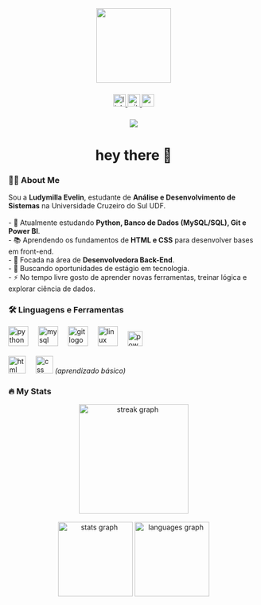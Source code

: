 <div align="center">
  <img height="150" src="https://media.giphy.com/media/M9gbBd9nbDrOTu1Mqx/giphy.gif"  />
</div>

###

<div align="center">
  <a href="https://www.linkedin.com/in/ludymillaalmeida" target="_blank">
    <img src="https://img.shields.io/static/v1?message=LinkedIn&logo=linkedin&label=&color=0077B5&logoColor=white&labelColor=&style=for-the-badge" height="25" alt="linkedin logo"  />
  </a>
  <a href="https://github.com/luddv" target="_blank">
    <img src="https://img.shields.io/static/v1?message=Portfolio&logo=github&label=&color=181717&logoColor=white&labelColor=&style=for-the-badge" height="25" alt="github portfolio"  />
  </a>
  <a href="mailto:almeidaludymilla6@gmail.com" target="_blank">
    <img src="https://img.shields.io/static/v1?message=Email&logo=gmail&label=&color=D14836&logoColor=white&labelColor=&style=for-the-badge" height="25" alt="gmail logo"  />
  </a>
</div>

###

<div align="center">
  <img src="https://visitor-badge.laobi.icu/badge?page_id=luddv.luddv&"  />
</div>

###

<h1 align="center">hey there 👋</h1>

###

<h3 align="left">👩‍💻 About Me</h3>

<p align="left">
Sou a <b>Ludymilla Evelin</b>, estudante de <b>Análise e Desenvolvimento de Sistemas</b> na Universidade Cruzeiro do Sul UDF.<br><br>
- 🌱 Atualmente estudando <b>Python, Banco de Dados (MySQL/SQL), Git e Power BI</b>.<br>
- 📚 Aprendendo os fundamentos de <b>HTML e CSS</b> para desenvolver bases em front-end.<br>
- 🚀 Focada na área de <b>Desenvolvedora Back-End</b>.<br>
- 🎯 Buscando oportunidades de estágio em tecnologia.<br>
- ⚡ No tempo livre gosto de aprender novas ferramentas, treinar lógica e explorar ciência de dados.
</p>

###

<h3 align="left">🛠 Linguagens e Ferramentas</h3>

<div align="left">
  <!-- Principais -->
  <img src="https://cdn.jsdelivr.net/gh/devicons/devicon/icons/python/python-original.svg" height="40" alt="python logo"  />
  <img width="12" />
  <img src="https://cdn.jsdelivr.net/gh/devicons/devicon/icons/mysql/mysql-original.svg" height="40" alt="mysql logo"  />
  <img width="12" />
  <img src="https://cdn.jsdelivr.net/gh/devicons/devicon/icons/git/git-original.svg" height="40" alt="git logo"  />
  <img width="12" />
  <img src="https://cdn.jsdelivr.net/gh/devicons/devicon/icons/linux/linux-original.svg" height="40" alt="linux logo"  />
  <img width="12" />
  <img src="https://img.shields.io/badge/Power%20BI-F2C811?logo=power-bi&logoColor=black&style=for-the-badge" height="30" alt="powerbi logo" />
  <br><br>
  
  <!-- Em aprendizado -->
  <img src="https://cdn.jsdelivr.net/gh/devicons/devicon/icons/html5/html5-original.svg" height="35" alt="html logo"  />
  <img width="12" />
  <img src="https://cdn.jsdelivr.net/gh/devicons/devicon/icons/css3/css3-original.svg" height="35" alt="css logo"  />
  <span><i>(aprendizado básico)</i></span>
</div>

###

<h3 align="left">🔥 My Stats</h3>

<div align="center">
  <img src="https://streak-stats.demolab.com?user=luddv&locale=pt-br&mode=daily&theme=radical&hide_border=false&border_radius=5" height="220" alt="streak graph"  />
  <br><br>
  <img src="https://github-readme-stats.vercel.app/api?username=luddv&show_icons=true&theme=radical" height="150" alt="stats graph"  />
  <img src="https://github-readme-stats.vercel.app/api/top-langs?username=luddv&layout=compact&langs_count=6&theme=radical" height="150" alt="languages graph"  />
</div>
